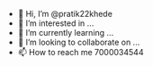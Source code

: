- 👋 Hi, I’m @pratik22khede
- 👀 I’m interested in ...
- 🌱 I’m currently learning ...
- 💞️ I’m looking to collaborate on ...
- 📫 How to reach me 7000034544

<!---
pratik22khede/pratik22khede is a ✨ special ✨ repository because its `README.md` (this file) appears on your GitHub profile.
You can click the Preview link to take a look at your changes.
--->
